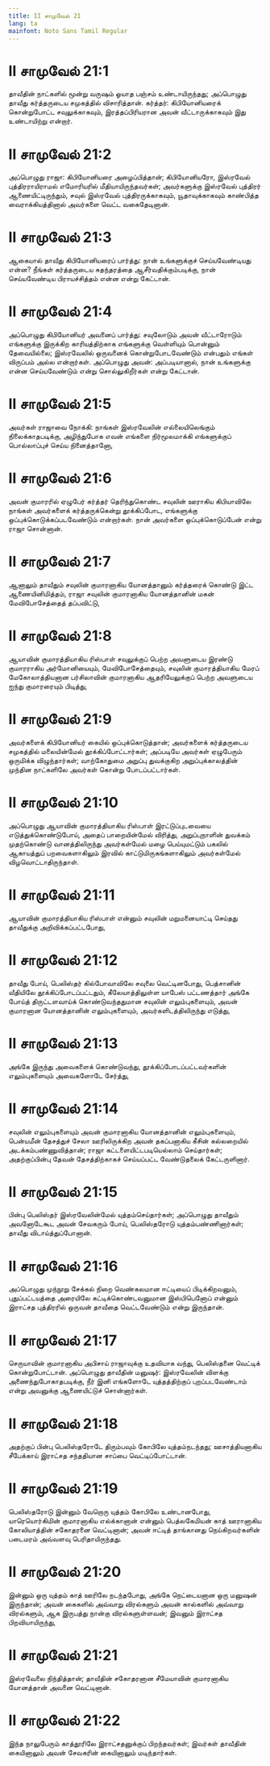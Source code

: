 ```yaml
---
title: II சாமுவேல் 21
lang: ta
mainfont: Noto Sans Tamil Regular
---
```


# II சாமுவேல் 21:1

தாவீதின் நாட்களில் மூன்று வருஷம் ஓயாத பஞ்சம் உண்டாயிருந்தது; அப்பொழுது தாவீது கர்த்தருடைய சமுகத்தில் விசாரித்தான். கர்த்தர்: கிபியோனியரைக் கொன்றுபோட்ட சவுலுக்காகவும், இரத்தப்பிரியரான அவன் வீட்டாருக்காகவும் இது உண்டாயிற்று என்றார்.

# II சாமுவேல் 21:2

அப்பொழுது ராஜா: கிபியோனியரை அழைப்பித்தான்; கிபியோனியரோ, இஸ்ரவேல் புத்திரராயிராமல் எமோரியரில் மீதியாயிருந்தவர்கள்; அவர்களுக்கு இஸ்ரவேல் புத்திரர் ஆணையிட்டிருந்தும், சவுல் இஸ்ரவேல் புத்திரருக்காகவும், யூதாவுக்காகவும் காண்பித்த வைராக்கியத்தினால் அவர்களை வெட்ட வகைதேடினான்.

# II சாமுவேல் 21:3

ஆகையால் தாவீது கிபியோனியரைப் பார்த்து: நான் உங்களுக்குச் செய்யவேண்டியது என்ன? நீங்கள் கர்த்தருடைய சுதந்தரத்தை ஆசீர்வதிக்கும்படிக்கு, நான் செய்யவேண்டிய பிராயச்சித்தம் என்ன என்று கேட்டான்.

# II சாமுவேல் 21:4

அப்பொழுது கிபியோனியர் அவனைப் பார்த்து: சவுலோடும் அவன் வீட்டாரோடும் எங்களுக்கு இருக்கிற காரியத்திற்காக எங்களுக்கு வெள்ளியும் பொன்னும் தேவையில்லை; இஸ்ரவேலில் ஒருவனைக் கொன்றுபோடவேண்டும் என்பதும் எங்கள் விருப்பம் அல்ல என்றார்கள். அப்பொழுது அவன்: அப்படியானால், நான் உங்களுக்கு என்ன செய்யவேண்டும் என்று சொல்லுகிறீர்கள் என்று கேட்டான்.

# II சாமுவேல் 21:5

அவர்கள் ராஜாவை நோக்கி: நாங்கள் இஸ்ரவேலின் எல்லையிலெங்கும் நிலைக்காதபடிக்கு, அழிந்துபோக எவன் எங்களை நிர்மூலமாக்கி எங்களுக்குப் பொல்லாப்புச் செய்ய நினைத்தானோ,

# II சாமுவேல் 21:6

அவன் குமாரரில் ஏழுபேர் கர்த்தர் தெரிந்துகொண்ட சவுலின் ஊராகிய கிபியாவிலே நாங்கள் அவர்களைக் கர்த்தருக்கென்று தூக்கிப்போட, எங்களுக்கு ஒப்புக்கொடுக்கப்படவேண்டும் என்றார்கள். நான் அவர்களை ஒப்புக்கொடுப்பேன் என்று ராஜா சொன்னான்.

# II சாமுவேல் 21:7

ஆனாலும் தாவீதும் சவுலின் குமாரனாகிய யோனத்தானும் கர்த்தரைக் கொண்டு இட்ட ஆணையினிமித்தம், ராஜா சவுலின் குமாரனாகிய யோனத்தானின் மகன் மேவிபோசேத்தைத் தப்பவிட்டு,

# II சாமுவேல் 21:8

ஆயாவின் குமாரத்தியாகிய ரிஸ்பாள் சவுலுக்குப் பெற்ற அவளுடைய இரண்டு குமாரராகிய அர்மோனியையும், மேவிபோசேத்தையும், சவுலின் குமாரத்தியாகிய மேரப் மேகோலாத்தியனான பர்சிலாவின் குமாரனாகிய ஆதரியேலுக்குப் பெற்ற அவளுடைய ஐந்து குமாரரையும் பிடித்து,

# II சாமுவேல் 21:9

அவர்களைக் கிபியோனியர் கையில் ஒப்புக்கொடுத்தான்; அவர்களைக் கர்த்தருடைய சமுகத்தில் மலையின்மேல் தூக்கிப்போட்டார்கள்; அப்படியே அவர்கள் ஏழுபேரும் ஒருமிக்க விழுந்தார்கள்; வாற்கோதுமை அறுப்பு துவக்குகிற அறுப்புக்காலத்தின் முந்தின நாட்களிலே அவர்கள் கொன்று போடப்பட்டார்கள்.

# II சாமுவேல் 21:10

அப்பொழுது ஆயாவின் குமாரத்தியாகிய ரிஸ்பாள் இரட்டுப்புடவையை எடுத்துக்கொண்டுபோய், அதைப் பாறையின்மேல் விரித்து, அறுப்புநாளின் துவக்கம் முதற்கொண்டு வானத்திலிருந்து அவர்கள்மேல் மழை பெய்யுமட்டும் பகலில் ஆகாயத்துப் பறவைகளாகிலும் இரவில் காட்டுமிருகங்களாகிலும் அவர்கள்மேல் விழவொட்டாதிருந்தாள்.

# II சாமுவேல் 21:11

ஆயாவின் குமாரத்தியாகிய ரிஸ்பாள் என்னும் சவுலின் மறுமனையாட்டி செய்தது தாவீதுக்கு அறிவிக்கப்பட்டபோது,

# II சாமுவேல் 21:12

தாவீது போய், பெலிஸ்தர் கில்போவாவிலே சவுலை வெட்டினபோது, பெத்சானின் வீதியிலே தூக்கிப்போடப்பட்டதும், கீலேயாத்திலுள்ள யாபேஸ் பட்டணத்தார் அங்கே போய்த் திருட்டளவாய்க் கொண்டுவந்ததுமான சவுலின் எலும்புகளையும், அவன் குமாரனான யோனத்தானின் எலும்புகளையும், அவர்களிடத்திலிருந்து எடுத்து,

# II சாமுவேல் 21:13

அங்கே இருந்து அவைகளைக் கொண்டுவந்து, தூக்கிப்போடப்பட்டவர்களின் எலும்புகளையும் அவைகளோடே சேர்த்து,

# II சாமுவேல் 21:14

சவுலின் எலும்புகளையும் அவன் குமாரனாகிய யோனத்தானின் எலும்புகளையும், பென்யமீன் தேசத்துச் சேலா ஊரிலிருக்கிற அவன் தகப்பனாகிய கீசின் கல்லறையில் அடக்கம்பண்ணுவித்தான்; ராஜா கட்டளையிட்டபடியெல்லாம் செய்தார்கள்; அதற்குப்பின்பு தேவன் தேசத்திற்காகச் செய்யப்பட்ட வேண்டுதலைக் கேட்டருளினார்.

# II சாமுவேல் 21:15

பின்பு பெலிஸ்தர் இஸ்ரவேலின்மேல் யுத்தம்செய்தார்கள்; அப்பொழுது தாவீதும் அவனோடேகூட அவன் சேவகரும் போய், பெலிஸ்தரோடு யுத்தம்பண்ணினார்கள்; தாவீது விடாய்த்துப்போனான்.

# II சாமுவேல் 21:16

அப்பொழுது முந்நூறு சேக்கல் நிறை வெண்கலமான ஈட்டியைப் பிடிக்கிறவனும், புதுப்பட்டயத்தை அரையிலே கட்டிக்கொண்டவனுமான இஸ்பிபெனோப் என்னும் இராட்சத புத்திரரில் ஒருவன் தாவீதை வெட்டவேண்டும் என்று இருந்தான்.

# II சாமுவேல் 21:17

செருயாவின் குமாரனாகிய அபிசாய் ராஜாவுக்கு உதவியாக வந்து, பெலிஸ்தனை வெட்டிக் கொன்றுபோட்டான். அப்பொழுது தாவீதின் மனுஷர்: இஸ்ரவேலின் விளக்கு அணைந்துபோகாதபடிக்கு, நீர் இனி எங்களோடே யுத்தத்திற்குப் புறப்படவேண்டாம் என்று அவனுக்கு ஆணையிட்டுச் சொன்னார்கள்.

# II சாமுவேல் 21:18

அதற்குப் பின்பு பெலிஸ்தரோடே திரும்பவும் கோபிலே யுத்தம்நடந்தது; ஊசாத்தியனாகிய சீபேக்காய் இராட்சத சந்ததியான சாப்பை வெட்டிப்போட்டான்.

# II சாமுவேல் 21:19

பெலிஸ்தரோடு இன்னும் வேறொரு யுத்தம் கோபிலே உண்டானபோது, யாரெயொர்கிமின் குமாரனாகிய எல்க்கானான் என்னும் பெத்லகேமியன் காத் ஊரானாகிய கோலியாத்தின் சகோதரனை வெட்டினான்; அவன் ஈட்டித் தாங்கானது நெய்கிறவர்களின் படைமரம் அவ்வளவு பெரிதாயிருந்தது.

# II சாமுவேல் 21:20

இன்னும் ஒரு யுத்தம் காத் ஊரிலே நடந்தபோது, அங்கே நெட்டையனான ஒரு மனுஷன் இருந்தான்; அவன் கைகளில் அவ்வாறு விரல்களும் அவன் கால்களில் அவ்வாறு விரல்களும், ஆக இருபத்து நான்கு விரல்களுள்ளவன்; இவனும் இராட்சத பிறவியாயிருந்து,

# II சாமுவேல் 21:21

இஸ்ரவேலை நிந்தித்தான்; தாவீதின் சகோதரனான சீமேயாவின் குமாரனாகிய யோனத்தான் அவனை வெட்டினான்.

# II சாமுவேல் 21:22

இந்த நாலுபேரும் காத்தூரிலே இராட்சதனுக்குப் பிறந்தவர்கள்; இவர்கள் தாவீதின் கையினாலும் அவன் சேவகரின் கையினாலும் மடிந்தார்கள்.

